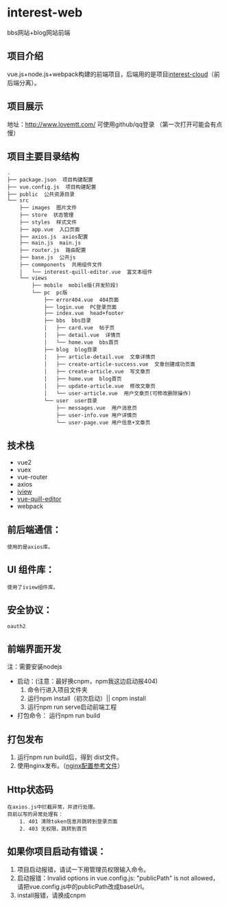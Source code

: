 # interest-web

bbs网站+blog网站前端

项目介绍
--
vue.js+node.js+webpack构建的前端项目，后端用的是项目[interest-cloud](https://github.com/smallsnail-wh/interest-pro/tree/master/interest-cloud)（前后端分离）。

项目展示
--
地址：http://www.lovemtt.com/ 
可使用github/qq登录
（第一次打开可能会有点慢）

项目主要目录结构
--
```shell
.
├── package.json  项目构建配置
├── vue.config.js  项目构建配置
├── public  公共资源目录
└── src
    ├── images  图片文件
    ├── store  状态管理
    ├── styles  样式文件
    ├── app.vue  入口页面
    ├── axios.js  axios配置
    ├── main.js  main.js
    ├── router.js  路由配置
    ├── base.js  公共js
    ├── commponents  共用组件文件
    │	└── interest-quill-editor.vue  富文本组件
    └── views
   		├── mobile  mobile版(开发阶段)
		└── pc  pc版
	        ├── error404.vue  404页面 
	        ├── login.vue  PC登录页面 
	        ├── index.vue  head+footer
	        ├── bbs  bbs目录
	        │   ├── card.vue  帖子页
	        │   ├── detail.vue  详情页
	        │   └── home.vue  bbs首页
	        ├── blog  blog目录
	        │   ├── article-detail.vue  文章详情页
	        │   ├── create-article-success.vue  文章创建成功页面
	        │   ├── create-article.vue  写文章页
	        │   ├── home.vue  blog首页
	        │   ├── update-article.vue  修改文章页
	        │   └── user-article.vue  用户文章页(可修改删除操作)
	        └── user  user目录
	        	├── messages.vue  用户消息页
	        	├── user-info.vue 用户详情页
	        	└── user-page.vue 用户信息+文章页
```

技术栈
--
 - vue2
 - vuex
 - vue-router
 - axios
 - [iview](https://www.iviewui.com/)
 - [vue-quill-editor](https://github.com/surmon-china/vue-quill-editor)
 - webpack

前后端通信：
------
	使用的是axios库。

UI 组件库：
-------
	使用了iview组件库。

安全协议：
-----
	oauth2

前端界面开发
--
注：需要安装nodejs
	

 - 启动：(注意：最好换cnpm，npm我这边启动报404)
	 1. 命令行进入项目文件夹
	 2. 运行npm install（初次启动）|| cnpm install
	 3. 运行npm run serve启动前端工程
- 打包命令：
	运行npm run build

打包发布
--
1. 运行npm run build后，得到 dist文件。
2. 使用nginx发布。（[nginx配置参考文件](https://github.com/smallsnail-wh/interest/blob/master/nginx.conf)）
	
Http状态码
--
	在axios.js中拦截异常，并进行处理。
	目前以写的异常处理有：
		1. 401 清除token信息并跳转到登录页面
		2. 403 无权限，跳转到首页
如果你项目启动有错误：
--
1. 项目启动报错，请试一下用管理员权限输入命令。
2. 启动报错：Invalid options in vue.config.js: "publicPath" is not allowed，请把vue.config.js中的publicPath改成baseUrl。
3. install报错，请换成cnpm
